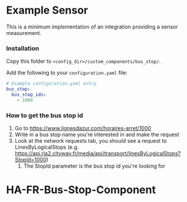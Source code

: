 # Example Sensor

This is a minimum implementation of an integration providing a sensor measurement.

### Installation

Copy this folder to `<config_dir>/custom_components/bus_stop/`.

Add the following to your `configuration.yaml` file:

```yaml
# Example configuration.yaml entry
bus_stop:
  bus_stop_ids:
    - 1000
```

### How to get the bus stop id

1. Go to https://www.lignesdazur.com/horaires-arret/1000
2. Write in a bus stop name you're interested in and make the request
3. Look at the network requests tab, you should see a request to LinesByLogicalStops (e.g. https://api.rla2.cityway.fr/media/api/transport/linesByLogicalStops?StopId=1000)
   1. The StopId parameter is the bus stop id you're looking for

# HA-FR-Bus-Stop-Component
